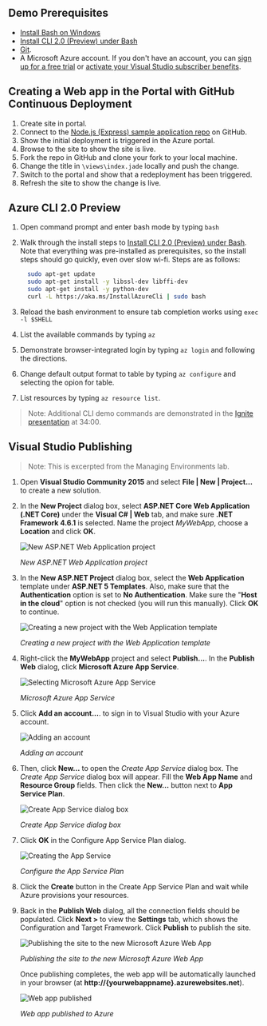 ## Demo Prerequisites
- [Install Bash on Windows](https://msdn.microsoft.com/commandline/wsl/install_guide)
- [Install CLI 2.0 (Preview) under Bash](https://github.com/Azure/azure-cli/blob/master/doc/preview_install_guide.md#ubuntu-1404-lts-and-bash-on-windows-build-14362)
- [Git](http://www.git-scm.com/downloads).
- A Microsoft Azure account. If you don't have an account, you can 
[sign up for a free trial](/pricing/free-trial/?WT.mc_id=A261C142F) or 
[activate your Visual Studio subscriber benefits](/pricing/member-offers/msdn-benefits-details/?WT.mc_id=A261C142F).

## Creating a Web app in the Portal with GitHub Continuous Deployment
1. Create site in portal.
1. Connect to the [Node.js (Express) sample application repo](https://github.com/Azure-Samples/app-service-web-nodejs-get-started.git) on GitHub.
1. Show the initial deployment is triggered in the Azure portal.
1. Browse to the site to show the site is live.
1. Fork the repo in GitHub and clone your fork to your local machine.
1. Change the title in `\views\index.jade` locally and push the change.
1. Switch to the portal and show that a redeployment has been triggered.
1. Refresh the site to show the change is live.

## Azure CLI 2.0 Preview
1. Open command prompt and enter bash mode by typing `bash`
1. Walk through the install steps to [Install CLI 2.0 (Preview) under Bash](https://github.com/Azure/azure-cli/blob/master/doc/preview_install_guide.md#ubuntu-1404-lts-and-bash-on-windows-build-14362). Note that everything was pre-installed as prerequisites, so the install steps should go quickly, even over slow wi-fi. Steps are as follows: 

    ```bash
      sudo apt-get update
      sudo apt-get install -y libssl-dev libffi-dev
      sudo apt-get install -y python-dev
      curl -L https://aka.ms/InstallAzureCli | sudo bash
    ```

1. Reload the bash environment to ensure tab completion works using `exec -l $SHELL`
1. List the available commands by typing `az`
1. Demonstrate browser-integrated login by typing `az login` and following the directions.
1. Change default output format to table by typing `az configure` and selecting the opion for table.
1. List resources by typing `az resource list`.

> Note: Additional CLI demo commands are demonstrated in the [Ignite presentation](https://myignite.microsoft.com/secondscreen/2673) at 34:00.

## Visual Studio Publishing
> Note: This is excerpted from the Managing Environments lab.

1. Open **Visual Studio Community 2015** and select **File | New | Project...** to create a new solution.

1. In the **New Project** dialog box, select **ASP.NET Core Web Application (.NET Core)** under the **Visual C# | Web** tab, and make sure **.NET Framework 4.6.1** is selected. Name the project _MyWebApp_, choose a **Location** and click **OK**.

    ![New ASP.NET Web Application project](Images/new-aspnet-web-application-project.png "New ASP.NET Web Application project")

    _New ASP.NET Web Application project_

1. In the **New ASP.NET Project** dialog box, select the **Web Application** template under **ASP.NET 5 Templates**. Also, make sure that the **Authentication** option is set to **No Authentication**. Make sure the "**Host in the cloud**" option is not checked (you will run this manually). Click **OK** to continue.

    ![Creating a new project with the Web Application template](Images/creating-a-new-aspnet-project.png "Creating a new project with the Web Application template")

    _Creating a new project with the Web Application template_

1. Right-click the **MyWebApp** project and select **Publish...**. In the **Publish Web** dialog, click **Microsoft Azure App Service**.

    ![Selecting Microsoft Azure App Service](Images/selecting-azure-app-service.png "Microsoft Azure App Service")

    _Microsoft Azure App Service_

1. Click **Add an account...**. to sign in to Visual Studio with your Azure account.

    ![Adding an account](Images/adding-an-account.png "Adding an account")

    _Adding an account_

1. Then, click **New...** to open the _Create App Service_ dialog box. The _Create App Service_ dialog box will appear. Fill the **Web App Name** and **Resource Group** fields. Then click the **New...** button next to **App Service Plan**.

    ![Create App Service dialog box](Images/01-CreateAppService.png "Create App Service dialog box")

    _Create App Service dialog box_

1. Click **OK** in the Configure App Service Plan dialog.

    ![Creating the App Service](Images/02-CreateAppServicePlan.png "Configure the App Service Plan")

    _Configure the App Service Plan_

1. Click the **Create** button in the Create App Service Plan and wait while Azure provisions your resources.

1. Back in the **Publish Web** dialog, all the connection fields should be populated. Click **Next >** to view the **Settings** tab, which shows the Configuration and Target Framework. Click **Publish** to publish the site.

    ![Publishing the site to the new Microsoft Azure Web App](Images/publishing-the-site-to-azure.png "Publishing the site to the new Microsoft Azure Web App")

    _Publishing the site to the new Microsoft Azure Web App_

    Once publishing completes, the web app will be automatically launched in your browser (at **http://{yourwebappname}.azurewebsites.net**).

    ![Web app published](Images/webapp-published.png "Web app published to Azure")

    _Web app published to Azure_
